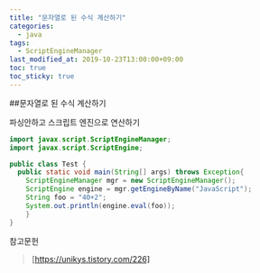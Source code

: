 ```yaml
---
title: "문자열로 된 수식 계산하기"
categories:
  - java
tags:
  - ScriptEngineManager
last_modified_at: 2019-10-23T13:00:00+09:00
toc: true
toc_sticky: true
---
```


##문자열로 된 수식 계산하기

파싱안하고 스크립트 엔진으로 연산하기

``` java
import javax.script.ScriptEngineManager;
import javax.script.ScriptEngine;

public class Test {
  public static void main(String[] args) throws Exception{
    ScriptEngineManager mgr = new ScriptEngineManager();
    ScriptEngine engine = mgr.getEngineByName("JavaScript");
    String foo = "40+2";
    System.out.println(engine.eval(foo));
    }
}

```

참고문헌
> [https://unikys.tistory.com/226]
